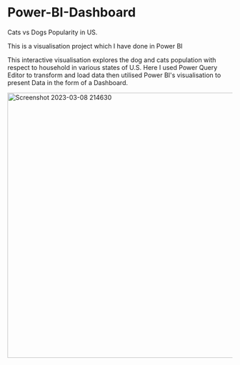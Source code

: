 # Power-BI-Dashboard
Cats vs Dogs Popularity in US.

This is a visualisation project which I have done in Power BI

This interactive visualisation explores the dog and cats population with respect to household in various states of U.S. Here I used Power Query Editor to transform and load data then utilised Power BI's visualisation to present Data in the form of a Dashboard.


<img width="594" alt="Screenshot 2023-03-08 214630" src="https://user-images.githubusercontent.com/82973819/224477349-539cc18e-f7b6-4298-a419-27d1f311f223.png">
